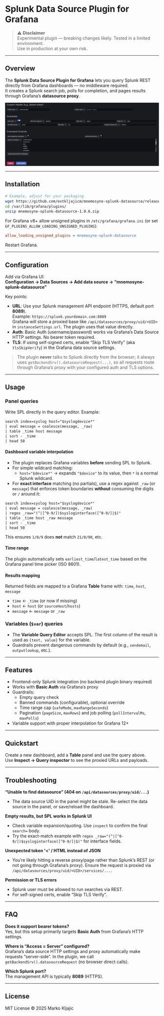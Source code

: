 # Splunk Data Source Plugin for Grafana

> ⚠️ **Disclaimer**  
> Experimental plugin — breaking changes likely. Tested in a limited environment.  
> Use in production at your own risk.

---

## Overview

The **Splunk Data Source Plugin for Grafana** lets you query Splunk REST directly from Grafana dashboards — no middleware required.  
It creates a Splunk search job, polls for completion, and pages results through Grafana’s **datasource proxy**.

![screenshot](src/img/screenshot1.png)

---

## Installation

```bash
# Example, adjust for your packaging
wget https://github.com/extkljajicm/mnemosyne-splunk-datasource/releases/download/v1.0.6/mnemosyne-splunk-datasource-1.0.6.zip
cd /var/lib/grafana/plugins/
unzip mnemosyne-splunk-datasource-1.0.6.zip
```

For Grafana v8+ allow unsigned plugins in `/etc/grafana/grafana.ini` (or set `GF_PLUGINS_ALLOW_LOADING_UNSIGNED_PLUGINS`):

```ini
allow_loading_unsigned_plugins = mnemosyne-splunk-datasource
```

Restart Grafana.

---

## Configuration

Add via Grafana UI:  
**Configuration → Data Sources → Add data source → “mnemosyne-splunk-datasource”**

Key points:

- **URL**: Use your Splunk management API endpoint (HTTPS, default port **8089**).  
  Example: `https://splunk.yourdomain.com:8089`  
  Grafana will store a proxied base like `/api/datasources/proxy/uid/<UID>` in `instanceSettings.url`. The plugin uses that value directly.
- **Auth**: Basic Auth (username/password) works via Grafana’s Data Source HTTP settings. No bearer token required.
- **TLS**: If using self-signed certs, enable “Skip TLS Verify” (aka `tlsSkipVerify`) in the Grafana data source settings.

> The plugin **never** talks to Splunk directly from the browser; it always uses `getBackendSrv().datasourceRequest(...)`, so all requests route through Grafana’s proxy with your configured auth and TLS options.

---

## Usage

### Panel queries

Write SPL directly in the query editor. Example:

```spl
search index=syslog host="$syslogdevice*"
| eval message = coalesce(message, _raw)
| table _time host message
| sort - _time
| head 50
```

#### Dashboard variable interpolation
- The plugin replaces Grafana variables **before** sending SPL to Splunk.  
- For simple wildcard matching:
  - `host="$device*"` → expands `"$device"` to its value, then `*` is a normal Splunk wildcard.
- For **exact interface** matching (no partials), use a regex against `_raw` (or `message`) that enforces token boundaries **without** consuming the digits or `/` around it:

```spl
search index=syslog host="$syslogdevice*"
| eval message = coalesce(message, _raw)
| regex _raw="(^|[^0-9/])$sysloginterface([^0-9/]|$)"
| table _time host _raw message
| sort - _time
| head 50
```

This ensures `1/0/9` does **not** match `21/0/90`, etc.

#### Time range
The plugin automatically sets `earliest_time`/`latest_time` based on the Grafana panel time picker (ISO 8601).

#### Results mapping
Returned fields are mapped to a Grafana **Table** frame with: `time`, `host`, `message`  
- `time` ← `_time` (or now if missing)  
- `host` ← `host` (or `sourceHost`/`hosts`)  
- `message` ← `message` or `_raw`

### Variables (`$var`) queries
- The **Variable Query Editor** accepts SPL. The first column of the result is used as `{text, value}` for the variable.
- Guardrails prevent dangerous commands by default (e.g., `sendemail`, `outputlookup`, etc.).

---

## Features

- Frontend-only Splunk integration (no backend plugin binary required)
- Works with **Basic Auth** via Grafana’s proxy
- Guardrails:
  - Empty query check
  - Banned commands (configurable), optional override
  - Time range cap (`safeMode`, `maxRangeSeconds`)
  - Pagination (`pageSize`, `maxRows`) and job polling (`pollIntervalMs`, `maxPolls`)
- Variable support with proper interpolation for Grafana 12+

---

## Quickstart

Create a new dashboard, add a **Table** panel and use the query above.  
Use **Inspect → Query inspector** to see the proxied URLs and payloads.

---

## Troubleshooting

**“Unable to find datasource” (404 on `/api/datasources/proxy/uid/...`)**  
- The data source UID in the panel might be stale. Re-select the data source in the panel, or save/reload the dashboard.

**Empty results, but SPL works in Splunk UI**  
- Check variable expansion/quoting. Use `inspect` to confirm the final `search=` body.  
- Try the exact-match example with `regex _raw="(^|[^0-9/])$sysloginterface([^0-9/]|$)"` for interface fields.

**Unexpected token '<' / HTML instead of JSON**  
- You’re likely hitting a reverse proxy/page rather than Splunk’s REST (or not going through Grafana’s proxy). Ensure the request is proxied via `/api/datasources/proxy/uid/<UID>/services/...`.

**Permission or TLS errors**  
- Splunk user must be allowed to run searches via REST.  
- For self-signed certs, enable “Skip TLS Verify”.

---

## FAQ

**Does it support bearer tokens?**  
Yes, but this setup primarily targets **Basic Auth** from Grafana’s HTTP settings.

**Where is “Access = Server” configured?**  
Grafana’s data source HTTP settings and proxy automatically make requests “server-side”. In the plugin, we call `getBackendSrv().datasourceRequest` (no browser direct calls).

**Which Splunk port?**  
The management API is typically **8089** (HTTPS).

---

## License

MIT License © 2025 Marko Kljajic
